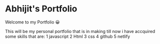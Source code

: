 # Abhijit's Portfolio

Welcome to my Portfolio 😀 

This will be my personal portfolio that is in making
till now i have accquired some skills that
are: 
  1 javascript
  2 Html
  3 css
  4 github
  5 netlify
